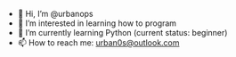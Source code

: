 - 👋 Hi, I’m @urbanops
- 👀 I’m interested in learning how to program
- 🌱 I’m currently learning Python (current status: beginner)
- 📫 How to reach me: urban0s@outlook.com

<!---
- 💞️ I’m looking to collaborate on ...
urbanops/urbanops is a ✨ special ✨ repository because its `README.md` (this file) appears on your GitHub profile.
You can click the Preview link to take a look at your changes.
--->
